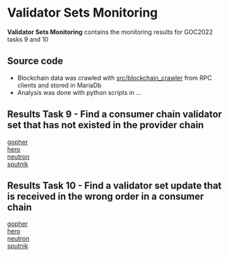 # Validator Sets Monitoring
**Validator Sets Monitoring** contains the monitoring results for GOC2022 tasks 9 and 10


## Source code

- Blockchain data was crawled with [src/blockchain_crawler](src/blockchain_crawler) from RPC clients and stored in MariaDb
- Analysis was done with python scripts in ...

## Results Task 9 - Find a consumer chain validator set that has not existed in the provider chain

[gopher](gopher_inconsistent_validator_set_changes.csv)  
[hero](hero_inconsistent_validator_set_changes.csv)  
[neutron](neutron_inconsistent_validator_set_changes.csv)  
[sputnik](sputnik_inconsistent_validator_set_changes.csv)  

## Results Task 10 - 	Find a validator set update that is received in the wrong order in a consumer chain

[gopher](gopher_wrong_ordering.txt)  
[hero](hero_wrong_ordering.txt)  
[neutron](neutron_wrong_ordering.txt)  
[sputnik](sputnik_wrong_ordering.txt)  
